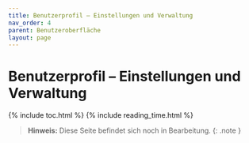 ```yaml
---
title: Benutzerprofil – Einstellungen und Verwaltung
nav_order: 4
parent: Benutzeroberfläche
layout: page
---
```


# Benutzerprofil – Einstellungen und Verwaltung
{% include toc.html %}
{% include reading_time.html %}

> **Hinweis:** Diese Seite befindet sich noch in Bearbeitung.
{: .note }

